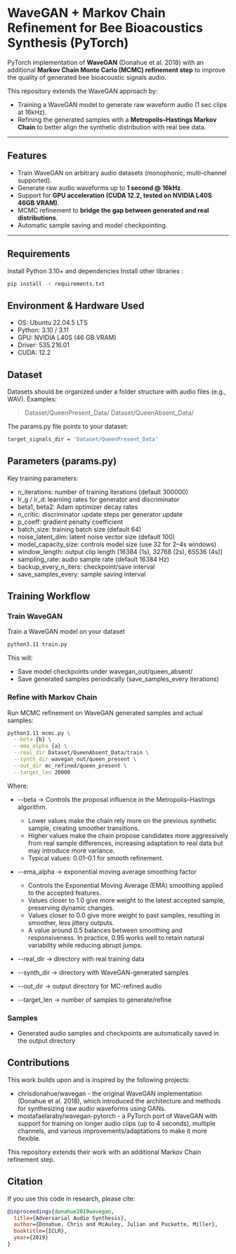 # WaveGAN + Markov Chain Refinement for Bee Bioacoustics Synthesis (PyTorch)

PyTorch implementation of **WaveGAN** (Donahue et al. 2018) with an additional **Markov Chain Monte Carlo (MCMC) refinement step** to improve the quality of generated bee bioacoustic signals audio.  

This repository extends the WaveGAN approach by:
- Training a WaveGAN model to generate raw waveform audio (1 sec clips at 16kHz).
- Refining the generated samples with a **Metropolis–Hastings Markov Chain** to better align the synthetic distribution with real bee data.

---

## Features
- Train WaveGAN on arbitrary audio datasets (monophonic, multi-channel supported).
- Generate raw audio waveforms up to **1 second @ 16kHz**.
- Support for **GPU acceleration (CUDA 12.2, tested on NVIDIA L40S 46GB VRAM)**.
- MCMC refinement to **bridge the gap between generated and real distributions**.
- Automatic sample saving and model checkpointing.

---
## Requirements
Install Python 3.10+ and dependencies
Install other libraries : 
```bash
pip install -r requirements.txt
```
## Environment & Hardware Used
- OS: Ubuntu 22.04.5 LTS
- Python: 3.10 / 3.11
- GPU: NVIDIA L40S (46 GB VRAM)
- Driver: 535.216.01
- CUDA: 12.2

## Dataset
Datasets should be organized under a folder structure with audio files (e.g., WAV).
Examples:
> Dataset/QueenPresent_Data/
> Dataset/QueenAbsent_Data/

The params.py file points to your dataset:
```bash
target_signals_dir = 'Dataset/QueenPresent_Data'
```
## Parameters (params.py)

Key training parameters:

- n_iterations: number of training iterations (default 300000)
- lr_g / lr_d: learning rates for generator and discriminator
- beta1, beta2: Adam optimizer decay rates
- n_critic: discriminator update steps per generator update
- p_coeff: gradient penalty coefficient
- batch_size: training batch size (default 64)
- noise_latent_dim: latent noise vector size (default 100)
- model_capacity_size: controls model size (use 32 for 2–4s windows)
- window_length: output clip length [16384 (1s), 32768 (2s), 65536 (4s)]
- sampling_rate: audio sample rate (default 16384 Hz)
- backup_every_n_iters: checkpoint/save interval
- save_samples_every: sample saving interval

## Training Workflow
### Train WaveGAN
Train a WaveGAN model on your dataset
```bash
python3.11 train.py
```
This will:
- Save model checkpoints under wavegan_out/queen_absent/
- Save generated samples periodically (save_samples_every iterations)

### Refine with Markov Chain
Run MCMC refinement on WaveGAN generated samples and actual samples:
```bash
python3.11 mcmc.py \
  --beta {b} \
  --ema_alpha {a} \
  --real_dir Dataset/QueenAbsent_Data/train \
  --synth_dir wavegan_out/queen_present \
  --out_dir mc_refined/queen_present \
  --target_len 20000
```
Where:

- --beta → Controls the proposal influence in the Metropolis–Hastings algorithm.
  - Lower values make the chain rely more on the previous synthetic sample, creating smoother transitions.
  - Higher values make the chain propose candidates more aggressively from real sample differences, increasing adaptation to real data but may introduce more variance.
  - Typical values: 0.01–0.1 for smooth refinement.
- --ema_alpha → exponential moving average smoothing factor
  - Controls the Exponential Moving Average (EMA) smoothing applied to the accepted features.
  - Values closer to 1.0 give more weight to the latest accepted sample, preserving dynamic changes.
  - Values closer to 0.0 give more weight to past samples, resulting in smoother, less jittery outputs.
  - A value around 0.5 balances between smoothing and responsiveness. In practice, 0.95 works well to retain natural variability while reducing abrupt jumps.

- --real_dir → directory with real training data
- --synth_dir → directory with WaveGAN-generated samples
- --out_dir → output directory for MC-refined audio
- --target_len → number of samples to generate/refine

### Samples
- Generated audio samples and checkpoints are automatically saved in the output directory

## Contributions
This work builds upon and is inspired by the following projects:

- chrisdonahue/wavegan - the original WaveGAN implementation (Donahue et al. 2018), which introduced the architecture and methods for synthesizing raw audio waveforms using GANs.
- mostafaelaraby/wavegan-pytorch - a PyTorch port of WaveGAN with support for training on longer audio clips (up to 4 seconds), multiple channels, and various improvements/adaptations to make it more flexible.

This repository extends their work with an additional Markov Chain refinement step.

## Citation

If you use this code in research, please cite:
```bibtex
@inproceedings{donahue2019wavegan,
  title={Adversarial Audio Synthesis},
  author={Donahue, Chris and McAuley, Julian and Puckette, Miller},
  booktitle={ICLR},
  year={2019}
}


